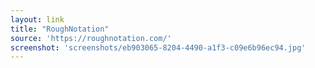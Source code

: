 ```yaml
---
layout: link
title: "RoughNotation"
source: 'https://roughnotation.com/'
screenshot: 'screenshots/eb903065-8204-4490-a1f3-c09e6b96ec94.jpg'
---
```



